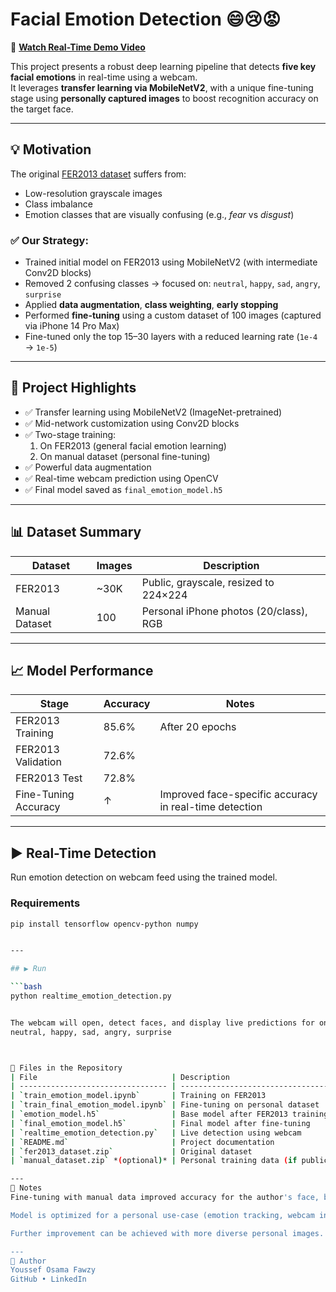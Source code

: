# Facial Emotion Detection 😄😢😡

🎥 **[Watch Real-Time Demo Video](https://github.com/Youssef-Osama1/Facial-Emotion-Detection/blob/main/Real-Time%20Emotion%20Detection.mp4)**

This project presents a robust deep learning pipeline that detects **five key facial emotions** in real-time using a webcam.  
It leverages **transfer learning via MobileNetV2**, with a unique fine-tuning stage using **personally captured images** to boost recognition accuracy on the target face.

---

## 💡 Motivation

The original [FER2013 dataset](https://www.kaggle.com/datasets/msambare/fer2013) suffers from:

- Low-resolution grayscale images  
- Class imbalance  
- Emotion classes that are visually confusing (e.g., *fear* vs *disgust*)

### ✅ Our Strategy:

- Trained initial model on FER2013 using MobileNetV2 (with intermediate Conv2D blocks)
- Removed 2 confusing classes → focused on: `neutral`, `happy`, `sad`, `angry`, `surprise`
- Applied **data augmentation**, **class weighting**, **early stopping**
- Performed **fine-tuning** using a custom dataset of 100 images (captured via iPhone 14 Pro Max)
- Fine-tuned only the top 15–30 layers with a reduced learning rate (`1e-4` → `1e-5`)

---

## 🔧 Project Highlights

- ✅ Transfer learning using MobileNetV2 (ImageNet-pretrained)
- ✅ Mid-network customization using Conv2D blocks
- ✅ Two-stage training:
  1. On FER2013 (general facial emotion learning)
  2. On manual dataset (personal fine-tuning)
- ✅ Powerful data augmentation
- ✅ Real-time webcam prediction using OpenCV
- ✅ Final model saved as `final_emotion_model.h5`

---

## 📊 Dataset Summary

| Dataset        | Images | Description |
|----------------|--------|-------------|
| FER2013        | ~30K   | Public, grayscale, resized to 224×224 |
| Manual Dataset | 100    | Personal iPhone photos (20/class), RGB |

---

## 📈 Model Performance

| Stage                  | Accuracy | Notes                      |
|------------------------|----------|----------------------------|
| FER2013 Training       | 85.6%    | After 20 epochs            |
| FER2013 Validation     | 72.6%    |                            |
| FER2013 Test           | 72.8%    |                            |
| Fine-Tuning Accuracy   | ↑        | Improved face-specific accuracy in real-time detection |

---

## ▶️ Real-Time Detection

Run emotion detection on webcam feed using the trained model.

### Requirements

```bash
pip install tensorflow opencv-python numpy


---

## ▶️ Run

```bash
python realtime_emotion_detection.py


The webcam will open, detect faces, and display live predictions for one of the following emotions:
neutral, happy, sad, angry, surprise



📂 Files in the Repository
| File                              | Description                        |
| --------------------------------- | ---------------------------------- |
| `train_emotion_model.ipynb`       | Training on FER2013                |
| `train_final_emotion_model.ipynb` | Fine-tuning on personal dataset    |
| `emotion_model.h5`                | Base model after FER2013 training  |
| `final_emotion_model.h5`          | Final model after fine-tuning      |
| `realtime_emotion_detection.py`   | Live detection using webcam        |
| `README.md`                       | Project documentation              |
| `fer2013_dataset.zip`             | Original dataset                   |
| `manual_dataset.zip` *(optional)* | Personal training data (if public) |

---
📌 Notes
Fine-tuning with manual data improved accuracy for the author's face, but reduced generalization for other faces.

Model is optimized for a personal use-case (emotion tracking, webcam interfaces, etc.)

Further improvement can be achieved with more diverse personal images.

---
👤 Author
Youssef Osama Fawzy
GitHub • LinkedIn
